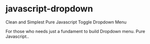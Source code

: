 # javascript-dropdown
Clean and Simplest Pure Javascript Toggle Dropdown Menu

For those who needs just a fundament to build Dropdown menu. Pure Javascript.. 
